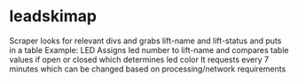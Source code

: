 # leadskimap


Scraper looks for relevant divs and grabs lift-name and lift-status and puts in a table 
 Example: <!--- <i>
            <div data-v-9ad5b0fa="" data-v-18530604="" class="lift col no-stretch closed-lift">
              <div data-v-9ad5b0fa="" class="lift-collapsed">
                <div data-v-9ad5b0fa="" class="lift-title-box">
                  <div data-v-9ad5b0fa="" class="lift-hours closed">9:00AM - 3:00PM</div>
                  <div data-v-9ad5b0fa="" class="lift-name">Bar-UE</div>
                  <div data-v-9ad5b0fa="" class="lift-status closed">Closed</div>
                 </div>
               </div>
            </div>
           --->
          </i>
LED Assigns led number to lift-name and compares table values if open or closed which determines led color
It requests every 7 minutes which can be changed based on processing/network requirements

